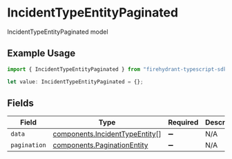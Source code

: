 # IncidentTypeEntityPaginated

IncidentTypeEntityPaginated model

## Example Usage

```typescript
import { IncidentTypeEntityPaginated } from "firehydrant-typescript-sdk/models/components";

let value: IncidentTypeEntityPaginated = {};
```

## Fields

| Field                                                                            | Type                                                                             | Required                                                                         | Description                                                                      |
| -------------------------------------------------------------------------------- | -------------------------------------------------------------------------------- | -------------------------------------------------------------------------------- | -------------------------------------------------------------------------------- |
| `data`                                                                           | [components.IncidentTypeEntity](../../models/components/incidenttypeentity.md)[] | :heavy_minus_sign:                                                               | N/A                                                                              |
| `pagination`                                                                     | [components.PaginationEntity](../../models/components/paginationentity.md)       | :heavy_minus_sign:                                                               | N/A                                                                              |